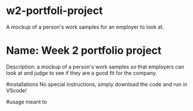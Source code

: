 # w2-portfoli-project
A mockup of a person's work samples for an employer to look at.
# Name: Week 2 portfolio project 
Description: a mockup of a person's work samples so that employers can look at and judge to see if they are a good fit for the company.

#installations
No special instructions, simply download the code and run in VScode! 

#usage
meant to 
